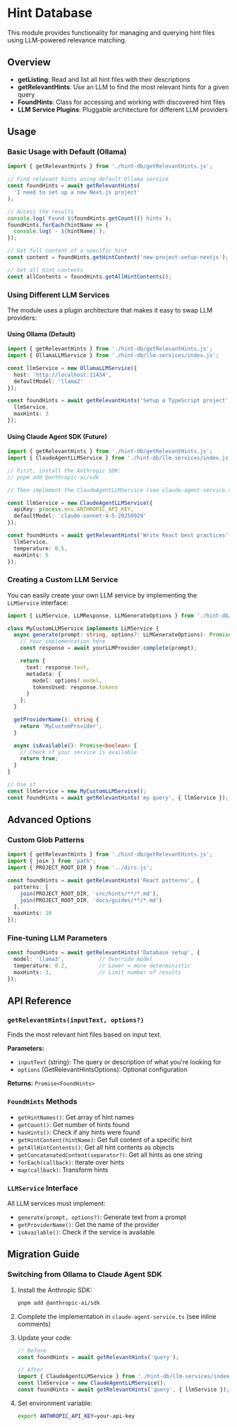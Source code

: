# Hint Database

This module provides functionality for managing and querying hint files using LLM-powered relevance matching.

## Overview

- **getListing**: Read and list all hint files with their descriptions
- **getRelevantHints**: Use an LLM to find the most relevant hints for a given query
- **FoundHints**: Class for accessing and working with discovered hint files
- **LLM Service Plugins**: Pluggable architecture for different LLM providers

## Usage

### Basic Usage with Default (Ollama)

```typescript
import { getRelevantHints } from './hint-db/getRelevantHints.js';

// Find relevant hints using default Ollama service
const foundHints = await getRelevantHints(
  'I need to set up a new Next.js project'
);

// Access the results
console.log(`Found ${foundHints.getCount()} hints`);
foundHints.forEach(hintName => {
  console.log(`- ${hintName}`);
});

// Get full content of a specific hint
const content = foundHints.getHintContent('new-project-setup-nextjs');

// Get all hint contents
const allContents = foundHints.getAllHintContents();
```

### Using Different LLM Services

The module uses a plugin architecture that makes it easy to swap LLM providers:

#### Using Ollama (Default)

```typescript
import { getRelevantHints } from './hint-db/getRelevantHints.js';
import { OllamaLLMService } from './hint-db/llm-services/index.js';

const llmService = new OllamaLLMService({
  host: 'http://localhost:11434',
  defaultModel: 'llama2'
});

const foundHints = await getRelevantHints('Setup a TypeScript project', {
  llmService,
  maxHints: 3
});
```

#### Using Claude Agent SDK (Future)

```typescript
import { getRelevantHints } from './hint-db/getRelevantHints.js';
import { ClaudeAgentLLMService } from './hint-db/llm-services/index.js';

// First, install the Anthropic SDK:
// pnpm add @anthropic-ai/sdk

// Then implement the ClaudeAgentLLMService (see claude-agent-service.ts)

const llmService = new ClaudeAgentLLMService({
  apiKey: process.env.ANTHROPIC_API_KEY,
  defaultModel: 'claude-sonnet-4-5-20250929'
});

const foundHints = await getRelevantHints('Write React best practices', {
  llmService,
  temperature: 0.5,
  maxHints: 5
});
```

### Creating a Custom LLM Service

You can easily create your own LLM service by implementing the `LLMService` interface:

```typescript
import { LLMService, LLMResponse, LLMGenerateOptions } from './hint-db/llm-service.js';

class MyCustomLLMService implements LLMService {
  async generate(prompt: string, options?: LLMGenerateOptions): Promise<LLMResponse> {
    // Your implementation here
    const response = await yourLLMProvider.complete(prompt);

    return {
      text: response.text,
      metadata: {
        model: options?.model,
        tokensUsed: response.tokens
      }
    };
  }

  getProviderName(): string {
    return 'MyCustomProvider';
  }

  async isAvailable(): Promise<boolean> {
    // Check if your service is available
    return true;
  }
}

// Use it
const llmService = new MyCustomLLMService();
const foundHints = await getRelevantHints('my query', { llmService });
```

## Advanced Options

### Custom Glob Patterns

```typescript
import { getRelevantHints } from './hint-db/getRelevantHints.js';
import { join } from 'path';
import { PROJECT_ROOT_DIR } from '../dirs.js';

const foundHints = await getRelevantHints('React patterns', {
  patterns: [
    join(PROJECT_ROOT_DIR, 'src/hints/**/*.md'),
    join(PROJECT_ROOT_DIR, 'docs/guides/**/*.md')
  ],
  maxHints: 10
});
```

### Fine-tuning LLM Parameters

```typescript
const foundHints = await getRelevantHints('Database setup', {
  model: 'llama3',           // Override model
  temperature: 0.2,          // Lower = more deterministic
  maxHints: 3,               // Limit number of results
});
```

## API Reference

### `getRelevantHints(inputText, options?)`

Finds the most relevant hint files based on input text.

**Parameters:**
- `inputText` (string): The query or description of what you're looking for
- `options` (GetRelevantHintsOptions): Optional configuration

**Returns:** `Promise<FoundHints>`

### `FoundHints` Methods

- `getHintNames()`: Get array of hint names
- `getCount()`: Get number of hints found
- `hasHints()`: Check if any hints were found
- `getHintContent(hintName)`: Get full content of a specific hint
- `getAllHintContents()`: Get all hint contents as objects
- `getConcatenatedContent(separator?)`: Get all hints as one string
- `forEach(callback)`: Iterate over hints
- `map(callback)`: Transform hints

### `LLMService` Interface

All LLM services must implement:
- `generate(prompt, options?)`: Generate text from a prompt
- `getProviderName()`: Get the name of the provider
- `isAvailable()`: Check if the service is available

## Migration Guide

### Switching from Ollama to Claude Agent SDK

1. Install the Anthropic SDK:
   ```bash
   pnpm add @anthropic-ai/sdk
   ```

2. Complete the implementation in `claude-agent-service.ts` (see inline comments)

3. Update your code:
   ```typescript
   // Before
   const foundHints = await getRelevantHints('query');

   // After
   import { ClaudeAgentLLMService } from './hint-db/llm-services/index.js';
   const llmService = new ClaudeAgentLLMService();
   const foundHints = await getRelevantHints('query', { llmService });
   ```

4. Set environment variable:
   ```bash
   export ANTHROPIC_API_KEY=your-api-key
   ```
